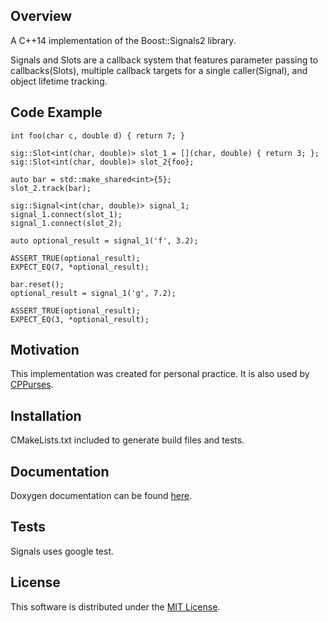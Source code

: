 ## Overview
A C++14 implementation of the Boost::Signals2 library.

Signals and Slots are a callback system that features parameter passing to
callbacks(Slots), multiple callback targets for a single caller(Signal), and 
object lifetime tracking.

## Code Example
    int foo(char c, double d) { return 7; }

    sig::Slot<int(char, double)> slot_1 = [](char, double) { return 3; };
    sig::Slot<int(char, double)> slot_2{foo};

    auto bar = std::make_shared<int>{5};
    slot_2.track(bar);

    sig::Signal<int(char, double)> signal_1;
    signal_1.connect(slot_1);
    signal_1.connect(slot_2);

    auto optional_result = signal_1('f', 3.2);

    ASSERT_TRUE(optional_result);
    EXPECT_EQ(7, *optional_result);

    bar.reset();
    optional_result = signal_1('g', 7.2);

    ASSERT_TRUE(optional_result);
    EXPECT_EQ(3, *optional_result);


## Motivation
This implementation was created for personal practice. It is
also used by [CPPurses](https://github.com/animber-coder/CPPurses).

## Installation
CMakeLists.txt included to generate build files and tests.

## Documentation
Doxygen documentation can be found [here](
https://animber-coder.github.io/Signals/).

## Tests
Signals uses google test.

## License
This software is distributed under the [MIT License](LICENSE.txt).
